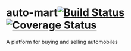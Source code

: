 # auto-mart[![Build Status](https://travis-ci.com/darmhoo/auto-mart.svg?branch=master)](https://travis-ci.com/darmhoo/auto-mart) [![Coverage Status](https://coveralls.io/repos/github/darmhoo/auto-mart/badge.svg?branch=master)](https://coveralls.io/github/darmhoo/auto-mart?branch=master)
A platform for buying and selling automobiles



